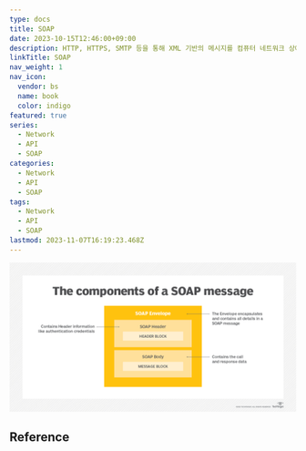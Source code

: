 ```yaml
---
type: docs
title: SOAP
date: 2023-10-15T12:46:00+09:00
description: HTTP, HTTPS, SMTP 등을 통해 XML 기반의 메시지를 컴퓨터 네트워크 상에서 교환하는 프로토콜
linkTitle: SOAP
nav_weight: 1
nav_icon:
  vendor: bs
  name: book
  color: indigo
featured: true
series:
  - Network
  - API
  - SOAP
categories:
  - Network
  - API
  - SOAP
tags:
  - Network
  - API
  - SOAP
lastmod: 2023-11-07T16:19:23.468Z
---
```


![Components of SOAP message](the_components_of_a_soap_message-f.png#center)

## Reference
